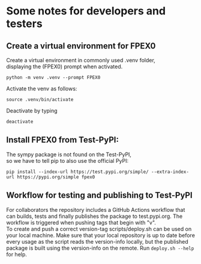 
# Some notes for developers and testers


## Create a virtual environment for FPEX0

Create a virtual environment in commonly used .venv folder,  
displaying the (FPEX0) prompt when activated.

```
python -m venv .venv --prompt FPEX0
```

Activate the venv as follows:
```
source .venv/bin/activate
```

Deactivate by typing
```
deactivate
```



## Install FPEX0 from Test-PyPI:

The sympy package is not found on the Test-PyPI,  
so we have to tell pip to also use the official PyPI:

```
pip install --index-url https://test.pypi.org/simple/ --extra-index-url https://pypi.org/simple fpex0
```



## Workflow for testing and publishing to Test-PyPI

For collaborators the repository includes a GitHub Actions workflow that can builds, tests and finally 
publishes the package to test.pypi.org. The workflow is triggered when pushing tags that begin with "v".
<br>
To create and push a correct version-tag scripts/deploy.sh can be used on your local machine. Make sure 
that your local repository is up to date before every usage as the script reads the version-info 
locally, but the published package is built using the version-info on the remote. 
Run `deploy.sh --help` for help.